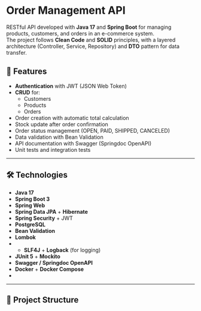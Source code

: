 # Order Management API

RESTful API developed with **Java 17** and **Spring Boot** for managing products, customers, and orders in an e-commerce system.  
The project follows **Clean Code** and **SOLID** principles, with a layered architecture (Controller, Service, Repository) and **DTO** pattern for data transfer.

## 🚀 Features

- **Authentication** with JWT (JSON Web Token)
- **CRUD** for:
  - Customers
  - Products
  - Orders
- Order creation with automatic total calculation
- Stock update after order confirmation
- Order status management (OPEN, PAID, SHIPPED, CANCELED)
- Data validation with Bean Validation
- API documentation with Swagger (Springdoc OpenAPI)
- Unit tests and integration tests

---

## 🛠 Technologies

- **Java 17**
- **Spring Boot 3**
- **Spring Web**
- **Spring Data JPA** + **Hibernate**
- **Spring Security** + JWT
- **PostgreSQL**
- **Bean Validation**
- **Lombok**
- - **SLF4J** + **Logback** (for logging)
- **JUnit 5** + **Mockito**
- **Swagger / Springdoc OpenAPI**
- **Docker** + **Docker Compose**
- 

---

## 📂 Project Structure

